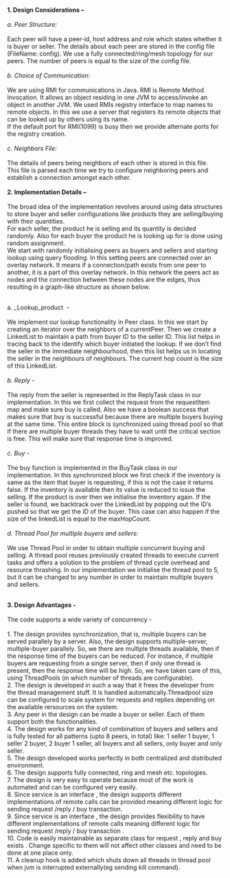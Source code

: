 **1. Design Considerations –** <br /><br />
    _a. Peer Structure:_ <br /><br />
       Each peer will have a peer-id, host address and role which states whether
       it is buyer or seller. The details about each peer are stored in the config
       file (FileName: config). We use a fully connected/ring/mesh topology for
       our peers. The number of peers is equal to the size of the config file. <br /><br />
    _b. Choice of Communication:_ <br /><br />
       We are using RMI for communications in Java. RMI is Remote Method
       Invocation. It allows an object residing in one JVM to access/invoke an
       object in another JVM. We used RMIs registry interface to map names to
       remote objects. In this we use a server that registers its remote objects
       that can be looked up by others using its name. <br />
       If the default port for RMI(1099) is busy then we provide alternate ports for
       the registry creation. <br /><br />
    _c. Neighbors File:_<br /><br />
       The details of peers being neighbors of each other is stored in this file.<br />
       This file is parsed each time we try to configure neighboring peers and
       establish a connection amongst each other.<br /><br />
**2. Implementation Details –**<br /><br />
    The broad idea of the implementation revolves around using data
    structures to store buyer and seller configurations like products they are
    selling/buying with their quantities.<br />
    For each seller, the product he is selling and its quantity is decided
    randomly. Also for each buyer the product he is looking up for is done
    using random assignment.<br />
    We start with randomly initialising peers as buyers and sellers and starting
    lookup using query flooding. In this setting peers are connected over an
    overlay network. ​It means if a connection/path exists from one peer to
    another, it is a part of this overlay network. In this network the peers act as
    nodes and the connection between these nodes are the edges, thus
    resulting in a graph-like structure as shown below.<br /><br />


a. _Lookup_product ​ -<br /><br />
We implement our lookup functionality in Peer class. In this we start by
creating an iterator over the neighbors of a currentPeer. Then we create a
LinkedList to maintain a path from buyer ID to the seller ID. This list helps
in tracing back to the identify which buyer initiated the lookup. If we don’t
find the seller in the immediate neighbourhood, then this list helps us in
locating the seller in the neighbours of neighbours. The current hop count
is the size of this LinkedList.<br /><br />
_b. Reply -_ <br /><br />
The reply from the seller is represented in the ReplyTask class in our
implementation. In this we first collect the request from the requestItem
map and make sure buy is called. Also we have a boolean success that
makes sure that buy is successful because there are multiple buyers
buying at the same time. This entire block is synchronized using thread
pool so that if there are multiple buyer threads they have to wait until the
critical section is free. This will make sure that response time is improved.<br /><br />
_c. Buy -_<br /><br />
The buy function is implemented in the BuyTask class in our
implementation. In this synchronized block we first check if the inventory is
same as the item that buyer is requesting, if this is not the case it returns
false. If the inventory is available then its value is reduced to issue the
selling. If the product is over then we initialise the inventory again. If the
seller is found, we backtrack over the LinkedList by popping out the ID’s
pushed so that we get the ID of the buyer. This case can also happen if
the size of the linkedList is equal to the maxHopCount. <br /><br />
_d. Thread Pool for multiple buyers and sellers:_<br /><br />
We use Thread Pool in order to obtain multiple concurrent buying and
selling. A thread pool reuses previously created threads to execute current
tasks and offers a solution to the problem of thread cycle overhead and
resource thrashing. In our implementation we initialise the thread pool to
5, but it can be changed to any number in order to maintain multiple
buyers and sellers.<br /><br />

**3. Design Advantages -**<br /><br />
The code supports a wide variety of concurrency -<br /><br />
    1. The design provides synchronization, that is, multiple buyers can be served parallely by a server. Also, the
        design supports multiple-server, multiple-buyer parallely. So, we there are multiple threads available, then if 
        the response time of the buyers can be reduced. For instance,  if multiple buyers are requesting from a single server, then
        if only one thread is present, then the response time will be high. So, we have taken care of this, using ThreadPools (in which 
        number of threads are configurable).<br />
    2. The design is developed in such a way that it frees the developer from the thread management stuff. It is handled automatically.Threadpool size can be configured to scale system for requests and replies depending on the available rersources on the system.<br />
    3. Any peer in the design can be made a buyer or seller. Each of them
       support both the functionalities.<br />
    4. The design works for any kind of combination of buyers and sellers
       and is fully tested for all patterns (upto 8 peers, in total) like: 1 seller 1 buyer, 1 seller 2 buyer, 2 buyer 1 seller, all buyers and all sellers, only buyer and only seller.<br />
    5. The design developed works perfectly in both centralized and distributed environment. <br />
    6. The design supports fully connected, ring and mesh etc. topologies.<br />
    7. The design is very easy to operate because most of the work is
       automated and can be configured very easily.<br />
    8. Since service is an interface , the design supports different implementations of remote calls can be provided meaning different logic for sending request /reply / buy transaction. <br />
    9. Since service is an interface , the design provides flexibility to have  different implementations of remote calls  meaning different logic for sending request /reply / buy transaction . <br />
    10. Code is easily maintainable as separate class for request , reply and buy exists . Change specific to them will not affect other classes and need to be done at one place only. </br>
    11. A cleanup hook is added which shuts down all threads in thread pool when jvm is interrupted externally(eg sending kill command). <br />
    


